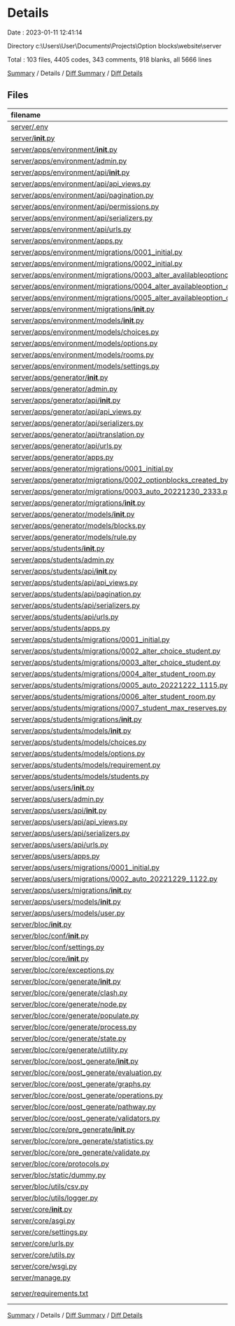 # Details

Date : 2023-01-11 12:41:14

Directory c:\\Users\\User\\Documents\\Projects\\Option blocks\\website\\server

Total : 103 files,  4405 codes, 343 comments, 918 blanks, all 5666 lines

[Summary](results.md) / Details / [Diff Summary](diff.md) / [Diff Details](diff-details.md)

## Files
| filename | language | code | comment | blank | total |
| :--- | :--- | ---: | ---: | ---: | ---: |
| [server/.env](/server/.env) | Properties | 1 | 4 | 0 | 5 |
| [server/__init__.py](/server/__init__.py) | Python | 0 | 0 | 1 | 1 |
| [server/apps/environment/__init__.py](/server/apps/environment/__init__.py) | Python | 0 | 0 | 1 | 1 |
| [server/apps/environment/admin.py](/server/apps/environment/admin.py) | Python | 13 | 2 | 4 | 19 |
| [server/apps/environment/api/__init__.py](/server/apps/environment/api/__init__.py) | Python | 0 | 0 | 1 | 1 |
| [server/apps/environment/api/api_views.py](/server/apps/environment/api/api_views.py) | Python | 266 | 22 | 27 | 315 |
| [server/apps/environment/api/pagination.py](/server/apps/environment/api/pagination.py) | Python | 5 | 0 | 1 | 6 |
| [server/apps/environment/api/permissions.py](/server/apps/environment/api/permissions.py) | Python | 7 | 0 | 3 | 10 |
| [server/apps/environment/api/serializers.py](/server/apps/environment/api/serializers.py) | Python | 80 | 1 | 12 | 93 |
| [server/apps/environment/api/urls.py](/server/apps/environment/api/urls.py) | Python | 15 | 0 | 5 | 20 |
| [server/apps/environment/apps.py](/server/apps/environment/apps.py) | Python | 4 | 0 | 3 | 7 |
| [server/apps/environment/migrations/0001_initial.py](/server/apps/environment/migrations/0001_initial.py) | Python | 56 | 1 | 7 | 64 |
| [server/apps/environment/migrations/0002_initial.py](/server/apps/environment/migrations/0002_initial.py) | Python | 54 | 1 | 7 | 62 |
| [server/apps/environment/migrations/0003_alter_avalilableoptionchoices_unique_together.py](/server/apps/environment/migrations/0003_alter_avalilableoptionchoices_unique_together.py) | Python | 11 | 1 | 6 | 18 |
| [server/apps/environment/migrations/0004_alter_availableoption_option.py](/server/apps/environment/migrations/0004_alter_availableoption_option.py) | Python | 14 | 1 | 6 | 21 |
| [server/apps/environment/migrations/0005_alter_availableoption_option_choices.py](/server/apps/environment/migrations/0005_alter_availableoption_option_choices.py) | Python | 13 | 1 | 6 | 20 |
| [server/apps/environment/migrations/__init__.py](/server/apps/environment/migrations/__init__.py) | Python | 0 | 0 | 1 | 1 |
| [server/apps/environment/models/__init__.py](/server/apps/environment/models/__init__.py) | Python | 4 | 0 | 0 | 4 |
| [server/apps/environment/models/choices.py](/server/apps/environment/models/choices.py) | Python | 29 | 0 | 5 | 34 |
| [server/apps/environment/models/options.py](/server/apps/environment/models/options.py) | Python | 36 | 0 | 7 | 43 |
| [server/apps/environment/models/rooms.py](/server/apps/environment/models/rooms.py) | Python | 43 | 0 | 9 | 52 |
| [server/apps/environment/models/settings.py](/server/apps/environment/models/settings.py) | Python | 53 | 5 | 5 | 63 |
| [server/apps/generator/__init__.py](/server/apps/generator/__init__.py) | Python | 0 | 0 | 1 | 1 |
| [server/apps/generator/admin.py](/server/apps/generator/admin.py) | Python | 12 | 1 | 5 | 18 |
| [server/apps/generator/api/__init__.py](/server/apps/generator/api/__init__.py) | Python | 0 | 0 | 1 | 1 |
| [server/apps/generator/api/api_views.py](/server/apps/generator/api/api_views.py) | Python | 382 | 36 | 45 | 463 |
| [server/apps/generator/api/serializers.py](/server/apps/generator/api/serializers.py) | Python | 48 | 13 | 12 | 73 |
| [server/apps/generator/api/translation.py](/server/apps/generator/api/translation.py) | Python | 0 | 0 | 1 | 1 |
| [server/apps/generator/api/urls.py](/server/apps/generator/api/urls.py) | Python | 16 | 0 | 8 | 24 |
| [server/apps/generator/apps.py](/server/apps/generator/apps.py) | Python | 4 | 0 | 3 | 7 |
| [server/apps/generator/migrations/0001_initial.py](/server/apps/generator/migrations/0001_initial.py) | Python | 46 | 1 | 7 | 54 |
| [server/apps/generator/migrations/0002_optionblocks_created_by.py](/server/apps/generator/migrations/0002_optionblocks_created_by.py) | Python | 15 | 1 | 6 | 22 |
| [server/apps/generator/migrations/0003_auto_20221230_2333.py](/server/apps/generator/migrations/0003_auto_20221230_2333.py) | Python | 27 | 1 | 6 | 34 |
| [server/apps/generator/migrations/__init__.py](/server/apps/generator/migrations/__init__.py) | Python | 0 | 0 | 1 | 1 |
| [server/apps/generator/models/__init__.py](/server/apps/generator/models/__init__.py) | Python | 2 | 0 | 0 | 2 |
| [server/apps/generator/models/blocks.py](/server/apps/generator/models/blocks.py) | Python | 72 | 0 | 10 | 82 |
| [server/apps/generator/models/rule.py](/server/apps/generator/models/rule.py) | Python | 27 | 0 | 5 | 32 |
| [server/apps/students/__init__.py](/server/apps/students/__init__.py) | Python | 0 | 0 | 1 | 1 |
| [server/apps/students/admin.py](/server/apps/students/admin.py) | Python | 12 | 1 | 5 | 18 |
| [server/apps/students/api/__init__.py](/server/apps/students/api/__init__.py) | Python | 0 | 0 | 1 | 1 |
| [server/apps/students/api/api_views.py](/server/apps/students/api/api_views.py) | Python | 246 | 17 | 44 | 307 |
| [server/apps/students/api/pagination.py](/server/apps/students/api/pagination.py) | Python | 4 | 0 | 2 | 6 |
| [server/apps/students/api/serializers.py](/server/apps/students/api/serializers.py) | Python | 38 | 0 | 7 | 45 |
| [server/apps/students/api/urls.py](/server/apps/students/api/urls.py) | Python | 15 | 1 | 6 | 22 |
| [server/apps/students/apps.py](/server/apps/students/apps.py) | Python | 4 | 0 | 3 | 7 |
| [server/apps/students/migrations/0001_initial.py](/server/apps/students/migrations/0001_initial.py) | Python | 63 | 1 | 7 | 71 |
| [server/apps/students/migrations/0002_alter_choice_student.py](/server/apps/students/migrations/0002_alter_choice_student.py) | Python | 13 | 1 | 6 | 20 |
| [server/apps/students/migrations/0003_alter_choice_student.py](/server/apps/students/migrations/0003_alter_choice_student.py) | Python | 14 | 1 | 6 | 21 |
| [server/apps/students/migrations/0004_alter_student_room.py](/server/apps/students/migrations/0004_alter_student_room.py) | Python | 15 | 1 | 6 | 22 |
| [server/apps/students/migrations/0005_auto_20221222_1115.py](/server/apps/students/migrations/0005_auto_20221222_1115.py) | Python | 18 | 1 | 6 | 25 |
| [server/apps/students/migrations/0006_alter_student_room.py](/server/apps/students/migrations/0006_alter_student_room.py) | Python | 14 | 1 | 6 | 21 |
| [server/apps/students/migrations/0007_student_max_reserves.py](/server/apps/students/migrations/0007_student_max_reserves.py) | Python | 12 | 1 | 6 | 19 |
| [server/apps/students/migrations/__init__.py](/server/apps/students/migrations/__init__.py) | Python | 0 | 0 | 1 | 1 |
| [server/apps/students/models/__init__.py](/server/apps/students/models/__init__.py) | Python | 4 | 0 | 0 | 4 |
| [server/apps/students/models/choices.py](/server/apps/students/models/choices.py) | Python | 17 | 7 | 6 | 30 |
| [server/apps/students/models/options.py](/server/apps/students/models/options.py) | Python | 25 | 0 | 5 | 30 |
| [server/apps/students/models/requirement.py](/server/apps/students/models/requirement.py) | Python | 33 | 1 | 8 | 42 |
| [server/apps/students/models/students.py](/server/apps/students/models/students.py) | Python | 25 | 2 | 4 | 31 |
| [server/apps/users/__init__.py](/server/apps/users/__init__.py) | Python | 0 | 0 | 1 | 1 |
| [server/apps/users/admin.py](/server/apps/users/admin.py) | Python | 3 | 1 | 3 | 7 |
| [server/apps/users/api/__init__.py](/server/apps/users/api/__init__.py) | Python | 0 | 0 | 1 | 1 |
| [server/apps/users/api/api_views.py](/server/apps/users/api/api_views.py) | Python | 52 | 0 | 11 | 63 |
| [server/apps/users/api/serializers.py](/server/apps/users/api/serializers.py) | Python | 11 | 0 | 6 | 17 |
| [server/apps/users/api/urls.py](/server/apps/users/api/urls.py) | Python | 8 | 0 | 6 | 14 |
| [server/apps/users/apps.py](/server/apps/users/apps.py) | Python | 4 | 0 | 3 | 7 |
| [server/apps/users/migrations/0001_initial.py](/server/apps/users/migrations/0001_initial.py) | Python | 29 | 1 | 7 | 37 |
| [server/apps/users/migrations/0002_auto_20221229_1122.py](/server/apps/users/migrations/0002_auto_20221229_1122.py) | Python | 17 | 1 | 6 | 24 |
| [server/apps/users/migrations/__init__.py](/server/apps/users/migrations/__init__.py) | Python | 0 | 0 | 1 | 1 |
| [server/apps/users/models/__init__.py](/server/apps/users/models/__init__.py) | Python | 1 | 0 | 0 | 1 |
| [server/apps/users/models/user.py](/server/apps/users/models/user.py) | Python | 42 | 4 | 14 | 60 |
| [server/bloc/__init__.py](/server/bloc/__init__.py) | Python | 0 | 0 | 1 | 1 |
| [server/bloc/conf/__init__.py](/server/bloc/conf/__init__.py) | Python | 13 | 0 | 4 | 17 |
| [server/bloc/conf/settings.py](/server/bloc/conf/settings.py) | Python | 47 | 0 | 12 | 59 |
| [server/bloc/core/__init__.py](/server/bloc/core/__init__.py) | Python | 0 | 0 | 1 | 1 |
| [server/bloc/core/exceptions.py](/server/bloc/core/exceptions.py) | Python | 84 | 0 | 17 | 101 |
| [server/bloc/core/generate/__init__.py](/server/bloc/core/generate/__init__.py) | Python | 0 | 0 | 1 | 1 |
| [server/bloc/core/generate/clash.py](/server/bloc/core/generate/clash.py) | Python | 120 | 7 | 15 | 142 |
| [server/bloc/core/generate/node.py](/server/bloc/core/generate/node.py) | Python | 200 | 20 | 38 | 258 |
| [server/bloc/core/generate/populate.py](/server/bloc/core/generate/populate.py) | Python | 113 | 4 | 15 | 132 |
| [server/bloc/core/generate/process.py](/server/bloc/core/generate/process.py) | Python | 153 | 21 | 45 | 219 |
| [server/bloc/core/generate/state.py](/server/bloc/core/generate/state.py) | Python | 35 | 1 | 8 | 44 |
| [server/bloc/core/generate/utility.py](/server/bloc/core/generate/utility.py) | Python | 261 | 27 | 37 | 325 |
| [server/bloc/core/post_generate/__init__.py](/server/bloc/core/post_generate/__init__.py) | Python | 0 | 0 | 1 | 1 |
| [server/bloc/core/post_generate/evaluation.py](/server/bloc/core/post_generate/evaluation.py) | Python | 327 | 55 | 54 | 436 |
| [server/bloc/core/post_generate/graphs.py](/server/bloc/core/post_generate/graphs.py) | Python | 97 | 0 | 21 | 118 |
| [server/bloc/core/post_generate/operations.py](/server/bloc/core/post_generate/operations.py) | Python | 151 | 2 | 21 | 174 |
| [server/bloc/core/post_generate/pathway.py](/server/bloc/core/post_generate/pathway.py) | Python | 143 | 11 | 39 | 193 |
| [server/bloc/core/post_generate/validators.py](/server/bloc/core/post_generate/validators.py) | Python | 56 | 0 | 16 | 72 |
| [server/bloc/core/pre_generate/__init__.py](/server/bloc/core/pre_generate/__init__.py) | Python | 0 | 0 | 1 | 1 |
| [server/bloc/core/pre_generate/statistics.py](/server/bloc/core/pre_generate/statistics.py) | Python | 52 | 0 | 11 | 63 |
| [server/bloc/core/pre_generate/validate.py](/server/bloc/core/pre_generate/validate.py) | Python | 27 | 0 | 3 | 30 |
| [server/bloc/core/protocols.py](/server/bloc/core/protocols.py) | Python | 49 | 0 | 16 | 65 |
| [server/bloc/static/dummy.py](/server/bloc/static/dummy.py) | Python | 43 | 0 | 7 | 50 |
| [server/bloc/utils/csv.py](/server/bloc/utils/csv.py) | Python | 12 | 0 | 3 | 15 |
| [server/bloc/utils/logger.py](/server/bloc/utils/logger.py) | Python | 26 | 0 | 8 | 34 |
| [server/core/__init__.py](/server/core/__init__.py) | Python | 0 | 0 | 1 | 1 |
| [server/core/asgi.py](/server/core/asgi.py) | Python | 4 | 8 | 5 | 17 |
| [server/core/settings.py](/server/core/settings.py) | Python | 154 | 32 | 62 | 248 |
| [server/core/urls.py](/server/core/urls.py) | Python | 43 | 8 | 8 | 59 |
| [server/core/utils.py](/server/core/utils.py) | Python | 74 | 0 | 10 | 84 |
| [server/core/wsgi.py](/server/core/wsgi.py) | Python | 4 | 8 | 5 | 17 |
| [server/manage.py](/server/manage.py) | Python | 16 | 2 | 6 | 24 |
| [server/requirements.txt](/server/requirements.txt) | pip requirements | 7 | 2 | 3 | 12 |

[Summary](results.md) / Details / [Diff Summary](diff.md) / [Diff Details](diff-details.md)